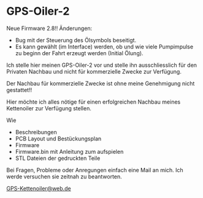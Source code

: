 # GPS-Oiler-2

Neue Firmware 2.8!!
Änderungen:
- Bug mit der Steuerung des Ölsymbols beseitigt. 
- Es kann gewählt (im Interface) werden, ob und wie viele Pumpimpulse zu beginn der Fahrt erzeugt werden (Initial Ölung).

Ich stelle hier meinen GPS-Oiler-2 vor und stelle ihn ausschliesslich für den Privaten Nachbau und nicht für kommerzielle Zwecke zur Verfügung.

Der Nachbau für kommerzielle Zwecke ist ohne meine Genehmigung nicht gestattet!!


Hier möchte ich alles nötige für einen erfolgreichen Nachbau meines Kettenoiler zur Verfügung stellen.

Wie
- Beschreibungen
- PCB Layout und Bestückungsplan
- Firmware
- Firmware.bin mit Anleitung zum aufspielen
- STL Dateien der gedruckten Teile

Bei Fragen, Probleme oder Anregungen einfach eine Mail an mich.
Ich werde versuchen sie zeitnah zu beantworten.

GPS-Kettenoiler@web.de


